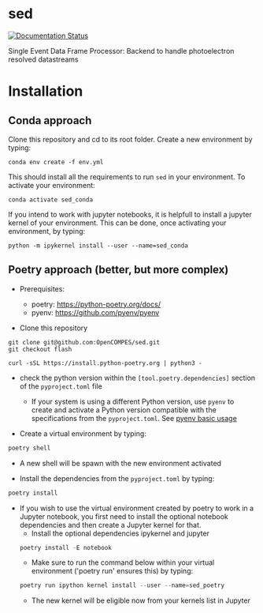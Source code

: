 # sed
[![Documentation Status](https://readthedocs.org/projects/sed/badge/?version=latest)](https://sed.readthedocs.io/en/latest/?badge=latest)


Single Event Data Frame Processor: Backend to handle photoelectron resolved datastreams

# Installation

## Conda approach

Clone this repository and cd to its root folder.
Create a new environment by typing:
```
conda env create -f env.yml
```
This should install all the requirements to run `sed` in your environment.
To activate your environment:
```
conda activate sed_conda
```
If you intend to work with jupyter notebooks, it is helpfull to install a jupyter kernel of your environment. This can be done, once activating your environment, by typing:
```
python -m ipykernel install --user --name=sed_conda
``` 


## Poetry approach (better, but more complex)

- Prerequisites:
  + poetry: https://python-poetry.org/docs/
  + pyenv: https://github.com/pyenv/pyenv

- Clone this repository
```
git clone git@github.com:OpenCOMPES/sed.git
git checkout flash
```

```
curl -sSL https://install.python-poetry.org | python3 -
```


- check the python version within the `[tool.poetry.dependencies]` section of the `pyproject.toml` file
  + If your system is using a different Python version, use `pyenv` to create and activate a Python version compatible with the specifications from the `pyproject.toml`. See [pyenv basic usage](https://github.com/pyenv/pyenv)
  
- Create a virtual environment by typing:
```python
poetry shell
```
  + A new shell will be spawn with the new environment activated

- Install the dependencies from the `pyproject.toml` by typing:
```python
poetry install
```

- If you wish to use the virtual environment created by poetry to work in a Jupyter notebook, you first need to install the optional notebook dependencies and then create a Jupyter kernel for that.
  + Install the optional dependencies ipykernel and jupyter
  ```python
  poetry install -E notebook
  ```
  + Make sure to run the command below within your virtual environment ('poetry run' ensures this) by typing:
  ```python
  poetry run ipython kernel install --user --name=sed_poetry
  ```
  + The new kernel will be eligible now from your kernels list in Jupyter
